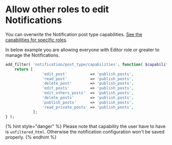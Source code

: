 # Allow other roles to edit Notifications

 You can overwrite the Notification post type capabilities. [See the capabilities for specific roles](https://wordpress.org/support/article/roles-and-capabilities/).

In below example you are allowing everyone with Editor role or greater to manage the Notifications.

```php
add_filter( 'notification/post_type/capabilities', function( $capabilities ) {
    return [
				'edit_post'          => 'publish_posts',
				'read_post'          => 'publish_posts',
				'delete_post'        => 'publish_posts',
				'edit_posts'         => 'publish_posts',
				'edit_others_posts'  => 'publish_posts',
				'delete_posts'       => 'publish_posts',
				'publish_posts'      => 'publish_posts',
				'read_private_posts' => 'publish_posts',
			];
} );
```

{% hint style="danger" %}
Please note that capability the user have to have is `unfiltered_html`. Otherwise the notification configuration won't be saved properly.
{% endhint %}



